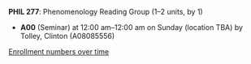 **PHIL 277**: Phenomenology Reading Group (1–2 units, by 1)

- **A00** (Seminar) at 12:00 am–12:00 am on Sunday (location TBA) by Tolley, Clinton (A08085556)

[Enrollment numbers over time](./PHIL277.tsv)
